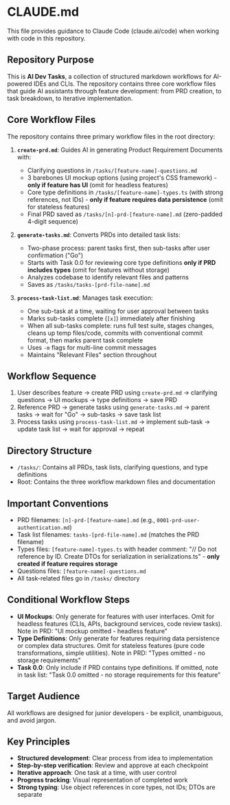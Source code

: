 # CLAUDE.md

This file provides guidance to Claude Code (claude.ai/code) when working with code in this repository.

## Repository Purpose

This is **AI Dev Tasks**, a collection of structured markdown workflows for AI-powered IDEs and CLIs. The repository contains three core workflow files that guide AI assistants through feature development: from PRD creation, to task breakdown, to iterative implementation.

## Core Workflow Files

The repository contains three primary workflow files in the root directory:

1. **`create-prd.md`**: Guides AI in generating Product Requirement Documents with:
   - Clarifying questions in `/tasks/[feature-name]-questions.md`
   - 3 barebones UI mockup options (using project's CSS framework) - **only if feature has UI** (omit for headless features)
   - Core type definitions in `/tasks/[feature-name]-types.ts` (with strong references, not IDs) - **only if feature requires data persistence** (omit for stateless features)
   - Final PRD saved as `/tasks/[n]-prd-[feature-name].md` (zero-padded 4-digit sequence)

2. **`generate-tasks.md`**: Converts PRDs into detailed task lists:
   - Two-phase process: parent tasks first, then sub-tasks after user confirmation ("Go")
   - Starts with Task 0.0 for reviewing core type definitions **only if PRD includes types** (omit for features without storage)
   - Analyzes codebase to identify relevant files and patterns
   - Saves as `/tasks/tasks-[prd-file-name].md`

3. **`process-task-list.md`**: Manages task execution:
   - One sub-task at a time, waiting for user approval between tasks
   - Marks sub-tasks complete (`[x]`) immediately after finishing
   - When all sub-tasks complete: runs full test suite, stages changes, cleans up temp files/code, commits with conventional commit format, then marks parent task complete
   - Uses `-m` flags for multi-line commit messages
   - Maintains "Relevant Files" section throughout

## Workflow Sequence

1. User describes feature → create PRD using `create-prd.md` → clarifying questions → UI mockups → type definitions → save PRD
2. Reference PRD → generate tasks using `generate-tasks.md` → parent tasks → wait for "Go" → sub-tasks → save task list
3. Process tasks using `process-task-list.md` → implement sub-task → update task list → wait for approval → repeat

## Directory Structure

- `/tasks/`: Contains all PRDs, task lists, clarifying questions, and type definitions
- Root: Contains the three workflow markdown files and documentation

## Important Conventions

- PRD filenames: `[n]-prd-[feature-name].md` (e.g., `0001-prd-user-authentication.md`)
- Task list filenames: `tasks-[prd-file-name].md` (matches the PRD filename)
- Types files: `[feature-name]-types.ts` with header comment: "// Do not reference by ID. Create DTOs for serialization in serializations.ts" - **only created if feature requires storage**
- Questions files: `[feature-name]-questions.md`
- All task-related files go in `/tasks/` directory

## Conditional Workflow Steps

- **UI Mockups**: Only generate for features with user interfaces. Omit for headless features (CLIs, APIs, background services, code review tasks). Note in PRD: "UI mockup omitted - headless feature"
- **Type Definitions**: Only generate for features requiring data persistence or complex data structures. Omit for stateless features (pure code transformations, simple utilities). Note in PRD: "Types omitted - no storage requirements"
- **Task 0.0**: Only include if PRD contains type definitions. If omitted, note in task list: "Task 0.0 omitted - no storage requirements for this feature"

## Target Audience

All workflows are designed for junior developers - be explicit, unambiguous, and avoid jargon.

## Key Principles

- **Structured development**: Clear process from idea to implementation
- **Step-by-step verification**: Review and approve at each checkpoint
- **Iterative approach**: One task at a time, with user control
- **Progress tracking**: Visual representation of completed work
- **Strong typing**: Use object references in core types, not IDs; DTOs are separate
